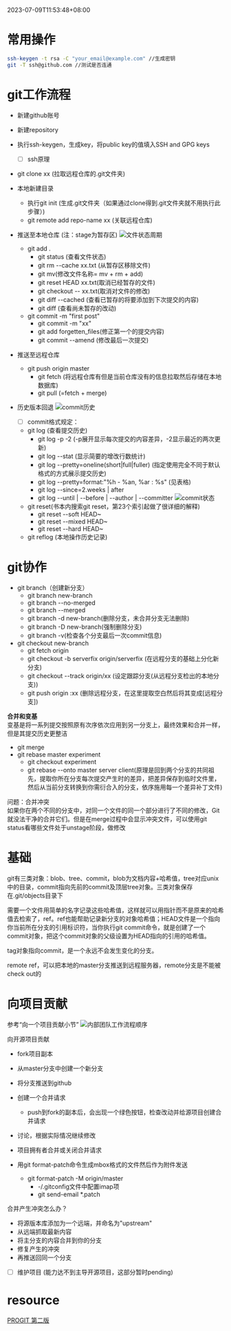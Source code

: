 2023-07-09T11:53:48+08:00

# 常用操作
```bash
ssh-keygen -t rsa -C "your_email@example.com" //生成密钥
git -T ssh@github.com //测试是否连通
```

# git工作流程
+ 新建github账号
+ 新建repository
+ 执行ssh-keygen，生成key，将public key的值填入SSH and GPG keys
  - [ ] ssh原理
+ git clone xx (拉取远程仓库的.git文件夹)
+ 本地新建目录
  + 执行git init (生成.git文件夹（如果通过clone得到.git文件夹就不用执行此步骤）)
  + git remote add repo-name xx (关联远程仓库)
+ 推送至本地仓库 (注：stage为暂存区)
![文件状态周期](/img/文件状态周期_2023-07-09_15-23-53.png)
  + git add .
	+ git status (查看文件状态)
	+ git rm --cache xx.txt (从暂存区移除文件)
	+ git mv(修改文件名称= mv + rm + add)
	+ git reset HEAD xx.txt(取消已经暂存的文件)
	+ git checkout -- xx.txt(取消对文件的修改)
	+ git diff --cached (查看已暂存的将要添加到下次提交的内容)
	+ git diff  (查看尚未暂存的改动)
  + git commit -m "first post"
	+ git commit -m "xx"
	+ git add forgetten_files(修正第一个的提交内容)
	+ git commit --amend (修改最后一次提交)
+ 推送至远程仓库
  + git push origin master
	+ git fetch (将远程仓库有但是当前仓库没有的信息拉取然后存储在本地数据库)
	+ git pull (=fetch + merge)

+ 历史版本回退
![commit历史](/img/commit历史_2023-07-09_16-18-22.png)
	- [ ] commit格式规定：
   + git log (查看提交历史)
	 + git log -p -2 (-p展开显示每次提交的内容差异，-2显示最近的两次更新)
	 + git log --stat (显示简要的增改行数统计)
	 + git log --pretty=oneline(short|full|fuller) (指定使用完全不同于默认格式的方式展示提交历史)
	 + git log --pretty=format:"%h - %an, %ar : %s" (见表格)
	 + git log --since=2.weeks | after
	 + git log --until | --before | --author | --committer
![commit状态](/img/commit状态_2023-07-09_16-27-15.png)
   + git reset(书本内搜索git reset，第23个索引起做了很详细的解释)
	 + git reset --soft HEAD~
	 + git reset --mixed HEAD~
	 + git reset --hard HEAD~
   + git reflog (本地操作历史记录)

# git协作
+ git branch（创建新分支）
  + git branch new-branch
  + git branch --no-merged
  + git branch --merged
  + git branch -d new-branch(删除分支，未合并分支无法删除)
  + git branch -D new-branch(强制删除分支)
  + git branch -v(检查各个分支最后一次commit信息)
+ git checkout new-branch
  + git fetch origin
  + git checkout -b serverfix origin/serverfix (在远程分支的基础上分化新分支)
  + git checkout --track origin/xx (设定跟踪分支(从远程分支检出的本地分支))
  + git push origin :xx (删除远程分支，在这里提取空白然后将其变成[远程分支])

**合并和变基**\
变基是将一系列提交按照原有次序依次应用到另一分支上，最终效果和合并一样，但是其提交历史更整洁
+ git merge
+ git rebase master experiment
  + git checkout experiment
  + git rebase --onto master server client(原理是回到两个分支的共同祖先，提取你所在分支每次提交产生时的差异，把差异保存到临时文件里，然后从当前分支转换到你需衍合入的分支，依序施用每一个差异补丁文件)

问题：合并冲突\
如果你在两个不同的分支中，对同一个文件的同一个部分进行了不同的修改，Git 就没法干净的合并它们。但是在merge过程中会显示冲突文件，可以使用git status看哪些文件处于unstage阶段，做修改

# 基础
git有三类对象：blob、tree、commit，blob为文档内容+哈希值，tree对应unix中的目录，commit指向先前的commit及顶层tree对象。三类对象保存在.git/objects目录下

需要一个文件用简单的名字记录这些哈希值，这样就可以用指针而不是原来的哈希值去检索了，ref。ref也能帮助记录新分支的对象哈希值；HEAD文件是一个指向你当前所在分支的引用标识符，当你执行git commit命令，就是创建了一个commit对象，把这个commit对象的父级设置为HEAD指向的引用的哈希值。

tag对象指向commit，是一个永远不会发生变化的分支。

remote ref，可以把本地的master分支推送到远程服务器，remote分支是不能被check out的


# 向项目贡献
参考“向一个项目贡献小节”
![内部团队工作流程顺序](/img/私有团队流程_2023-07-09_17-13-10.png)

向开源项目贡献
+ fork项目副本
+ 从master分支中创建一个新分支
+ 将分支推送到github
+ 创建一个合并请求
  + push到fork的副本后，会出现一个绿色按钮，检查改动并给源项目创建合并请求
+ 讨论，根据实际情况继续修改
+ 项目拥有者合并或关闭合并请求

+ 用git format-patch命令生成mbox格式的文件然后作为附件发送
  + git format-patch -M origin/master
	+ -/.gitconfig文件中配置imap项
	+ git send-email *.patch

合并产生冲突怎么办？
+ 将源版本库添加为一个远端，并命名为"upstream"
+ 从远端抓取最新内容
+ 将主分支的内容合并到你的分支
+ 修复产生的冲突
+ 再推送回同一个分支 

- [ ] 维护项目
(能力达不到主导开源项目，这部分暂时pending)

# resource
[PROGIT 第二版](https://progit.cn)
